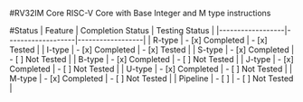 #RV32IM Core
RISC-V Core with Base Integer and M type instructions

#Status
| Feature          | Completion Status | Testing Status   |
|------------------|-------------------|------------------|
| R-type           | - [x] Completed   | - [x] Tested     |
| I-type           | - [x] Completed   | - [x] Tested     |
| S-type           | - [x] Completed   | - [ ] Not Tested |
| B-type           | - [x] Completed   | - [ ] Not Tested |
| J-type           | - [x] Completed   | - [ ] Not Tested |
| U-type           | - [x] Completed   | - [ ] Not Tested |
| M-type           | - [x] Completed   | - [ ] Not Tested |
| Pipeline         | - [ ]             | - [ ] Not Tested |
